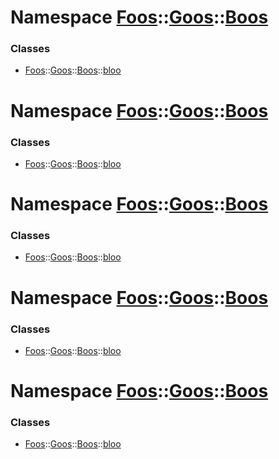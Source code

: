 # Namespace [Foos](namespaceFoos.md)::[Goos](namespaceFoos_1_1Goos.md)::[Boos](namespaceFoos_1_1Goos_1_1Boos.md)



### Classes
- [Foos](namespaceFoos.md)::[Goos](namespaceFoos_1_1Goos.md)::[Boos](namespaceFoos_1_1Goos_1_1Boos.md)::[bloo](classFoos_1_1Goos_1_1Boos_1_1bloo.md)
# Namespace [Foos](namespaceFoos.md)::[Goos](namespaceFoos_1_1Goos.md)::[Boos](namespaceFoos_1_1Goos_1_1Boos.md)



### Classes
- [Foos](namespaceFoos.md)::[Goos](namespaceFoos_1_1Goos.md)::[Boos](namespaceFoos_1_1Goos_1_1Boos.md)::[bloo](classFoos_1_1Goos_1_1Boos_1_1bloo.md)
# Namespace [Foos](namespaceFoos.md)::[Goos](namespaceFoos_1_1Goos.md)::[Boos](namespaceFoos_1_1Goos_1_1Boos.md)



### Classes
- [Foos](namespaceFoos.md)::[Goos](namespaceFoos_1_1Goos.md)::[Boos](namespaceFoos_1_1Goos_1_1Boos.md)::[bloo](classFoos_1_1Goos_1_1Boos_1_1bloo.md)
# Namespace [Foos](namespaceFoos.md)::[Goos](namespaceFoos_1_1Goos.md)::[Boos](namespaceFoos_1_1Goos_1_1Boos.md)



### Classes
- [Foos](namespaceFoos.md)::[Goos](namespaceFoos_1_1Goos.md)::[Boos](namespaceFoos_1_1Goos_1_1Boos.md)::[bloo](classFoos_1_1Goos_1_1Boos_1_1bloo.md)
# Namespace [Foos](namespaceFoos.md)::[Goos](namespaceFoos_1_1Goos.md)::[Boos](namespaceFoos_1_1Goos_1_1Boos.md)



### Classes
- [Foos](namespaceFoos.md)::[Goos](namespaceFoos_1_1Goos.md)::[Boos](namespaceFoos_1_1Goos_1_1Boos.md)::[bloo](classFoos_1_1Goos_1_1Boos_1_1bloo.md)
